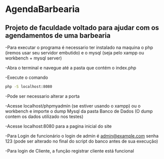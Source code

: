 # AgendaBarbearia
Projeto de faculdade voltado para ajudar com os agendamentos de uma barbearia
---

-Para executar o programa é necessario ter instalado na maquina o php (iremos usar seu servidor embutido) e o mysql (seja pelo xampp ou workbench + mysql server)

-Abra o terminal e navegue até a pasta que contém o index.php

-Execute o comando 

```bash
php -S localhost:8080
```

-Pode ser necessario alterar a porta

-Acesse localhost/phpmyadmin (se estiver usando o xampp) ou o workbench e importe o dump Mysql da pasta Banco de Dados (O dump contem os dados utilizado nos testes)

-Acesse localhost:8080 para a pagina inicial do site

-Para Login de funcionário o login de admin é admin@example.com senha 123 (pode ser alterado no final do script do banco antes de sua execução)

-Para login de Cliente, a função registrar cliente está funcional

